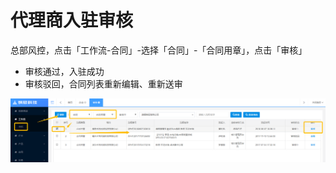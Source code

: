 # 代理商入驻审核

总部风控，点击「工作流-合同」-选择「合同」-「合同用章」，点击「审核」

* 审核通过，入驻成功
* 审核驳回，合同列表重新编辑、重新送审

![](/assets/代理合同审核)


